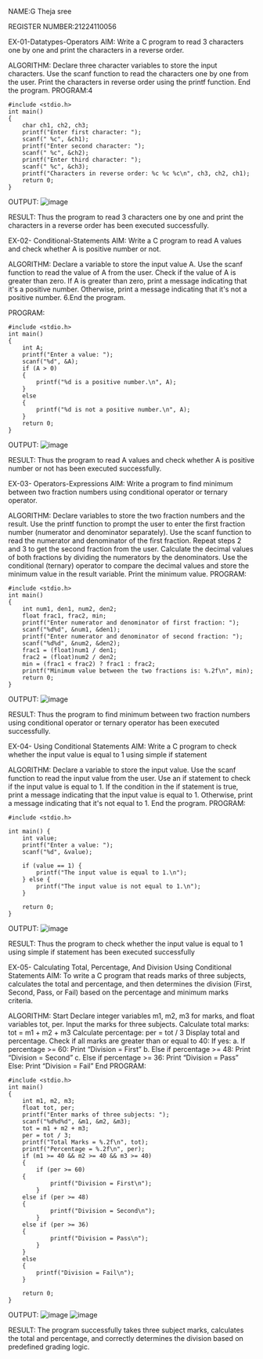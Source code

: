 NAME:G Theja sree

REGISTER NUMBER:21224110056

EX-01-Datatypes-Operators
AIM:
Write a C program to read 3 characters one by one and print the characters in a reverse order.

ALGORITHM:
Declare three character variables to store the input characters.
Use the scanf function to read the characters one by one from the user.
Print the characters in reverse order using the printf function.
End the program.
PROGRAM:4
```
#include <stdio.h>
int main()
{
    char ch1, ch2, ch3;
    printf("Enter first character: ");
    scanf(" %c", &ch1);
    printf("Enter second character: ");
    scanf(" %c", &ch2);
    printf("Enter third character: ");
    scanf(" %c", &ch3);
    printf("Characters in reverse order: %c %c %c\n", ch3, ch2, ch1);
    return 0;
}
```

OUTPUT:
![image](https://github.com/user-attachments/assets/f2623ab3-040b-411c-ba9f-685e08b1a7e4)

RESULT:
Thus the program to read 3 characters one by one and print the characters in a reverse order has been executed successfully.

EX-02- Conditional-Statements
AIM:
Write a C program to read A values and check whether A is positive number or not.

ALGORITHM:
Declare a variable to store the input value A.
Use the scanf function to read the value of A from the user.
Check if the value of A is greater than zero.
If A is greater than zero, print a message indicating that it's a positive number.
Otherwise, print a message indicating that it's not a positive number. 6.End the program.



PROGRAM:
```
#include <stdio.h>
int main() 
{
    int A;
    printf("Enter a value: ");
    scanf("%d", &A);
    if (A > 0)
    {
        printf("%d is a positive number.\n", A);
    }
    else 
    {
        printf("%d is not a positive number.\n", A);
    }
    return 0;
}
```
OUTPUT:
![image](https://github.com/user-attachments/assets/09bb76a4-717b-4cf5-9b15-afbc56f5072e)


RESULT:
Thus the program to read A values and check whether A is positive number or not has been executed successfully.

EX-03- Operators-Expressions
AIM:
Write a program to find minimum between two fraction numbers using conditional operator or ternary operator.

ALGORITHM:
Declare variables to store the two fraction numbers and the result.
Use the printf function to prompt the user to enter the first fraction number (numerator and denominator separately).
Use the scanf function to read the numerator and denominator of the first fraction.
Repeat steps 2 and 3 to get the second fraction from the user.
Calculate the decimal values of both fractions by dividing the numerators by the denominators.
Use the conditional (ternary) operator to compare the decimal values and store the minimum value in the result variable.
Print the minimum value.
PROGRAM:
```
#include <stdio.h>
int main() 
{
    int num1, den1, num2, den2;
    float frac1, frac2, min;
    printf("Enter numerator and denominator of first fraction: ");
    scanf("%d%d", &num1, &den1);
    printf("Enter numerator and denominator of second fraction: ");
    scanf("%d%d", &num2, &den2);
    frac1 = (float)num1 / den1;
    frac2 = (float)num2 / den2;
    min = (frac1 < frac2) ? frac1 : frac2;
    printf("Minimum value between the two fractions is: %.2f\n", min);
    return 0;
}
```
OUTPUT:
![image](https://github.com/user-attachments/assets/c60a6fda-3891-437e-82d5-5db5b2144181)


RESULT:
Thus the program to find minimum between two fraction numbers using conditional operator or ternary operator has been executed successfully.

EX-04- Using Conditional Statements
AIM:
Write a C program to check whether the input value is equal to 1 using simple if statement

ALGORITHM:
Declare a variable to store the input value.
Use the scanf function to read the input value from the user.
Use an if statement to check if the input value is equal to 1.
If the condition in the if statement is true, print a message indicating that the input value is equal to 1.
Otherwise, print a message indicating that it's not equal to 1.
End the program.
PROGRAM:
```
#include <stdio.h>

int main() {
    int value;
    printf("Enter a value: ");
    scanf("%d", &value);
    
    if (value == 1) {
        printf("The input value is equal to 1.\n");
    } else {
        printf("The input value is not equal to 1.\n");
    }
    
    return 0;
}
```

OUTPUT:
![image](https://github.com/user-attachments/assets/eb7f3ac4-d06e-4ee0-96df-67059f894c56)


RESULT:
Thus the program to check whether the input value is equal to 1 using simple if statement has been executed successfully

EX-05- Calculating Total, Percentage, And Division Using Conditional Statements
AIM:
To write a C program that reads marks of three subjects, calculates the total and percentage, and then determines the division (First, Second, Pass, or Fail) based on the percentage and minimum marks criteria.

ALGORITHM:
Start
Declare integer variables m1, m2, m3 for marks, and float variables tot, per.
Input the marks for three subjects.
Calculate total marks: tot = m1 + m2 + m3
Calculate percentage: per = tot / 3
Display total and percentage.
Check if all marks are greater than or equal to 40:
If yes: a. If percentage >= 60: Print “Division = First” b. Else if percentage >= 48: Print “Division = Second” c. Else if percentage >= 36: Print “Division = Pass”
Else: Print “Division = Fail”
End
PROGRAM:
```
#include <stdio.h>
int main()
{
    int m1, m2, m3;
    float tot, per;
    printf("Enter marks of three subjects: ");
    scanf("%d%d%d", &m1, &m2, &m3);
    tot = m1 + m2 + m3;
    per = tot / 3;
    printf("Total Marks = %.2f\n", tot);
    printf("Percentage = %.2f\n", per);
    if (m1 >= 40 && m2 >= 40 && m3 >= 40)
    {
        if (per >= 60)
	{
            printf("Division = First\n");
        }
	else if (per >= 48)
	{
            printf("Division = Second\n");
        } 
	else if (per >= 36) 
	{
            printf("Division = Pass\n");
        }
    } 
    else
    {
        printf("Division = Fail\n");
    }
    
    return 0;
}
```
OUTPUT:
![image](https://github.com/user-attachments/assets/2f1f3ddd-91d7-4fc9-944b-8befbe50de2e)
![image](https://github.com/user-attachments/assets/f429d77c-cbd2-4414-9be4-c572ace22eb8)


RESULT:
The program successfully takes three subject marks, calculates the total and percentage, and correctly determines the division based on predefined grading logic.
